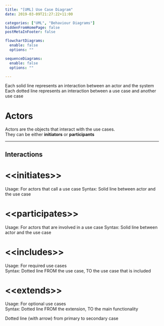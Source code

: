 ```yaml
---
title: "[UML] Use Case Diagram"
date: 2019-03-09T21:27:22+11:00

categories: ["UML", "Behaviour Diagrams"]
hiddenFromHomePage: false
postMetaInFooter: false

flowchartDiagrams:
  enable: false
  options: ""

sequenceDiagrams: 
  enable: false
  options: ""

---
```


Each solid line represents an interaction between an actor and the system  
Each dotted line represents an interaction between a use case and another use case

# Actors
Actors are the objects that interact with the use cases.  
They can be either **initiators** or **participants**

--- 

## Interactions
# \<\<initiates>>
Usage: For actors that call a use case
Syntax: Solid line between actor and the use case

# \<\<participates>>
Usage: For actors that are involved in a use case
Syntax: Solid line between actor and the use case

# \<\<includes>>
Usage: For required use cases  
Syntax: Dotted line FROM the use case, TO the use case that is included

# \<\<extends>>
Usage: For optional use cases  
Syntax: Dotted line FROM the extension, TO the main functionality

Dotted line (with arrow) from primary to secondary case 

